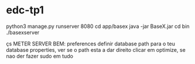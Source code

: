 # edc-tp1

python3 manage.py runserver 8080
cd app/basex
java -jar BaseX.jar
cd bin
./basexserver

çs
METER SERVER BEM:
preferences
definir database path para o teu
database properties, ver se o path esta a dar direito 
clicar em optimize,
se nao der fazer sudo em tudo

